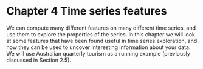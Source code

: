 # Chapter 4 Time series features
We can compute many different features on many different time series, and use them to explore the properties of the series. In this chapter we will look at some features that have been found useful in time series exploration, and how they can be used to uncover interesting information about your data. We will use Australian quarterly tourism as a running example (previously discussed in Section 2.5).